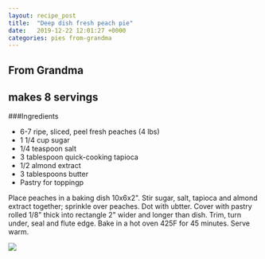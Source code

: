 ```yaml
---
layout: recipe_post
title:  "Deep dish fresh peach pie"
date:   2019-12-22 12:01:27 +0000
categories: pies from-grandma
---
```


## From Grandma
## makes 8 servings
###Ingredients
* 6-7 ripe, sliced, peel fresh peaches (4 lbs)
* 1 1/4 cup sugar
* 1/4 teaspoon salt
* 3 tablespoon quick-cooking tapioca
* 1/2 almond extract
* 3 tablespoons butter
* Pastry for toppingp

 Place peaches in a baking dish 10x6x2". Stir sugar, salt, tapioca and almond extract together; sprinkle over peaches. Dot with ubtter. Cover with pastry rolled 1/8" thick into rectangle 2" wider and longer than dish. Trim, turn under, seal and flute edge. Bake in a hot oven 425F for 45 minutes. Serve warm. 


![](/assets/pies/deep-dish-fresh-peach-pie.jpg)
